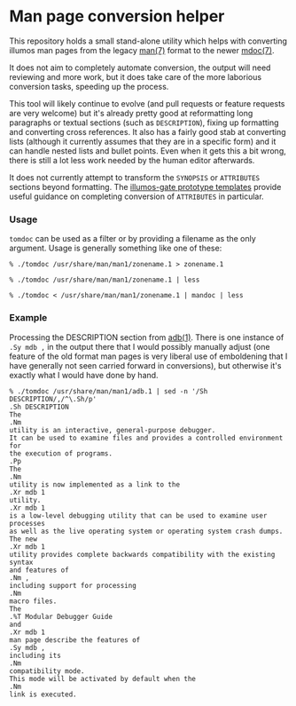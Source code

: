 # Man page conversion helper

This repository holds a small stand-alone utility which helps with converting
illumos man pages from the legacy [man(7)](https://man.omnios.org/man.7) format
to the newer [mdoc(7)](https://man.omnios.org/mdoc.7).

It does not aim to completely automate conversion, the output will need
reviewing and more work, but it does take care of the more laborious conversion
tasks, speeding up the process.

This tool will likely continue to evolve (and pull requests or feature requests
are very welcome) but it's already pretty good at reformatting long paragraphs
or textual sections (such as `DESCRIPTION`), fixing up formatting and converting
cross references. It also has a fairly good stab at converting lists (although
it currently assumes that they are in a specific form) and it can handle
nested lists and bullet points. Even when it gets this a bit wrong, there is
still a lot less work needed by the human editor afterwards.

It does not currently attempt to transform the `SYNOPSIS` or `ATTRIBUTES`
sections beyond formatting.
The [illumos-gate prototype templates](https://github.com/illumos/illumos-gate/tree/master/usr/src/prototypes)
provide useful guidance on completing conversion of `ATTRIBUTES` in particular.

### Usage

`tomdoc` can be used as a filter or by providing a filename as the only
argument. Usage is generally something like one of these:

```
% ./tomdoc /usr/share/man/man1/zonename.1 > zonename.1

% ./tomdoc /usr/share/man/man1/zonename.1 | less

% ./tomdoc < /usr/share/man/man1/zonename.1 | mandoc | less
```

### Example

Processing the DESCRIPTION section from [adb(1)](https://man.omnios.org/adb).
There is one instance of `.Sy mdb ,` in the output there that I would possibly
manually adjust (one feature of the old format man pages is very liberal use
of emboldening that I have generally not seen carried forward in conversions),
but otherwise it's exactly what I would have done by hand.

```
% ./tomdoc /usr/share/man/man1/adb.1 | sed -n '/Sh DESCRIPTION/,/^\.Sh/p'
.Sh DESCRIPTION
The
.Nm
utility is an interactive, general-purpose debugger.
It can be used to examine files and provides a controlled environment for
the execution of programs.
.Pp
The
.Nm
utility is now implemented as a link to the
.Xr mdb 1
utility.
.Xr mdb 1
is a low-level debugging utility that can be used to examine user processes
as well as the live operating system or operating system crash dumps.
The new
.Xr mdb 1
utility provides complete backwards compatibility with the existing syntax
and features of
.Nm ,
including support for processing
.Nm
macro files.
The
.%T Modular Debugger Guide
and
.Xr mdb 1
man page describe the features of
.Sy mdb ,
including its
.Nm
compatibility mode.
This mode will be activated by default when the
.Nm
link is executed.
```

